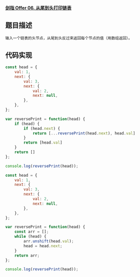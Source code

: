 #### [剑指 Offer 06. 从尾到头打印链表](https://leetcode-cn.com/problems/cong-wei-dao-tou-da-yin-lian-biao-lcof/)

## 题目描述

```
输入一个链表的头节点，从尾到头反过来返回每个节点的值（用数组返回）。
```

## 代码实现

```js
const head = {
    val: 1,
    next: {
        val: 3,
        next: {
            val: 2,
            next: null,
        },
    },
};

var reversePrint = function(head) {
    if (head) {
        if (head.next) {
            return [...reversePrint(head.next), head.val]
        }
        return [head.val]
    }
    return []
};

console.log(reversePrint(head));
```

```js
const head = {
    val: 1,
    next: {
        val: 3,
        next: {
            val: 2,
            next: null,
        },
    },
};

var reversePrint = function(head) {
    const arr = [];
    while (head) {
        arr.unshift(head.val);
        head = head.next;
    }
    return arr;
};

console.log(reversePrint(head));
```


